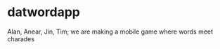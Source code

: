 datwordapp
==========

Alan, Anear, Jin, Tim; we are making a mobile game where words meet charades
